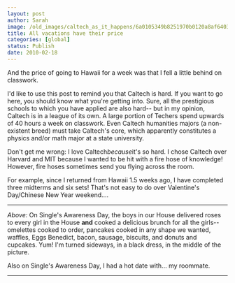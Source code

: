 ```yaml
---
layout: post
author: Sarah
image: /old_images/caltech_as_it_happens/6a0105349b8251970b0120a8af6403970b.jpg
title: All vacations have their price
categories: [global]
status: Publish
date: 2010-02-18
---
```


And the price of going to Hawaii for a week was that I fell a little behind on classwork.

I'd like to use this post to remind you that Caltech is hard. If you want to go here, you should know what you're getting into. Sure, all the prestigious schools to which you have applied are also hard-- but in my opinion, Caltech is in a league of its own. A large portion of Techers spend upwards of 40 hours a week on classwork. Even Caltech humanities majors (a non-existent breed) must take Caltech's core, which apparently constitutes a physics and/or math major at a state university.

Don't get me wrong: I love Caltech*because*it's so hard. I chose Caltech over Harvard and MIT because I wanted to be hit with a fire hose of knowledge! However, fire hoses sometimes send you flying across the room.

For example, since I returned from Hawaii 1.5 weeks ago, I have completed three midterms and six sets! That's not easy to do over Valentine's Day/Chinese New Year weekend....

---

*Above:* On Single's Awareness Day, the boys in our House delivered roses to every girl in the House **and** cooked a delicious brunch for all the girls-- omelettes cooked to order, pancakes cooked in any shape we wanted, waffles, Eggs Benedict, bacon, sausage, biscuits, and donuts and cupcakes. Yum! I'm turned sideways, in a black dress, in the middle of the picture.

Also on Single's Awareness Day, I had a hot date with... my roommate.

---


